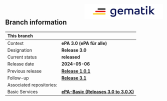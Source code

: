 <img align="right" width="250" height="47" src="images/Gematik_Logo_Flag_With_Background.png"/> <br/>    

## Branch information

|This branch||
|:----|----|
| Context| __ePA 3.0 (ePA für alle)__|
| Designation  | __Release 3.0__  |
| Current status | __released__ |
| Release date   | __2024-05-06__  |
| Previous release | [**Release 1.0.1**](https://github.com/gematik/ref-ePA-HealthRecordMigration/tree/1.0.1)|
| Follow-up | [**Release 3.1**](https://github.com/gematik/ref-ePA-HealthRecordMigration/tree/ePA-3.1) |
| Associated repositories:||
| Basic Services | [**ePA-Basic (Releases 3.0 to 3.0.X)**](https://github.com/gematik/ePA-Basic/tree/ePA-3.0) |

 


